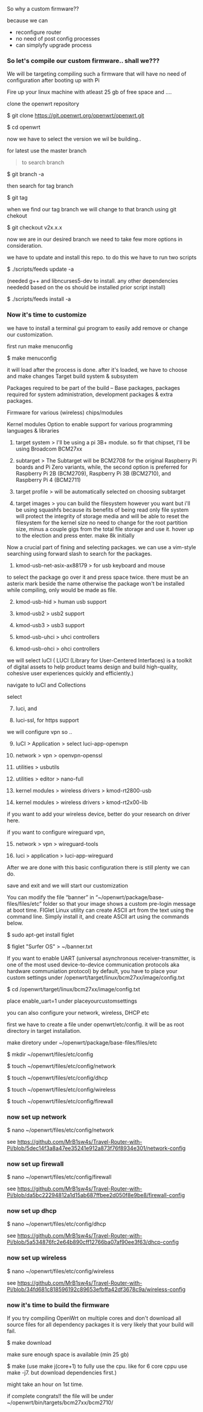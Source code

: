 So why a custom firmware??

because we can 
- reconfigure router
- no need of post config processes 
- can simplyfy upgrade process

<h3>So let's compile our custom firmware.. shall we???</h3>
We will be targeting compiling such a firmware that will have no need of configuration after booting up with Pi

Fire up your linux machine with atleast 25 gb of free space and ....

clone the openwrt repository

$ git clone https://git.openwrt.org/openwrt/openwrt.git 

$ cd openwrt

now we have to select the version we wil be building..

for latest use the master branch

>to search branch 

$ git branch -a

then search for tag branch

$ git tag

when we find our tag branch we will change to that branch using git chekout

$ git checkout v2x.x.x

now we are in our desired branch we need to take few more options in consideration.

we have to update and install this repo. to do this we have to run two scripts

$ ./scripts/feeds update -a

(needed g++ and libncurses5-dev to install. any other dependencies neededd based on the os should be installed 
prior script install)

$ ./scripts/feeds install -a

<h3>Now it's time to customize</h3>

we have to install a terminal gui program to easily add remove or change our customization.

first run make menuconfig

$ make menuconfig

it will load after the process is done. after it's loaded, we have to choose and make changes
Target build system & subsystem

Packages required to be part of the build – Base packages, packages required for system administration, development packages & extra packages.

Firmware for various (wireless) chips/modules

Kernel modules
Option to enable support for various programming languages & libraries

1. target system >
I'll be using a pi 3B+ module. so fir that chipset, I'll be using Broadcom BCM27xx

2. subtarget >
The Subtarget will be BCM2708 for the original Raspberry Pi boards and Pi Zero variants, while, the second option is preferred for Raspberry Pi 2B (BCM2709), Raspberry Pi 3B (BCM2710), and Raspberry Pi 4 (BCM2711)

3. target profile >
will be automatically selected on choosing subtarget

4. target images >
you can build the filesystem however you want but i'll be using squashfs because its benefits of being read only file system will protect the integrity of storage media and will be able to reset the filesystem
 for the kernel size no need to change
 for the root partition size, minus a couple gigs from the total file storage and use it.
 hover up to the election and press enter. make 8k initially
 
Now a crucial part of fining and selecting packages. we can use a vim-style searching using forward slash to search for the packages.

1. kmod-usb-net-asix-ax88179 > for usb keyboard and mouse

to select the package go over it and press space twice. there must be an asterix mark beside the name otherwise the package won't be installed while compiling, only would be made as file.

2. kmod-usb-hid > human usb support

3. kmod-usb2 > usb2 support

4. kmod-usb3 > usb3 support

5. kmod-usb-uhci > uhci controllers

6. kmod-usb-ohci > ohci controllers

we will select luCI ( LUCI (Library for User-Centered Interfaces) is a toolkit of digital assets to help product teams design and build high-quality, cohesive user experiences quickly and efficiently.) 

navigate to luCI and Collections

select 

7. luci, and 

8. luci-ssl, for https support

we will configure vpn so ..

9. luCI > Application > select luci-app-openvpn

10. network > vpn > openvpn-openssl

11. utilities > usbutils

12. utilities > editor > nano-full

13. kernel modules > wireless drivers > kmod-rt2800-usb

14. kernel modules > wireless drivers > kmod-rt2x00-lib

if you want to add your wireless device, better do your research on driver here.

if you want to configure wireguard vpn,

15. network > vpn > wireguard-tools

16. luci > application > luci-app-wireguard


After we are done with this basic configuration there is still plenty we can do. 

save and exit and we will start our customization

You can modify the file “banner” in “~/openwrt/package/base-files/files/etc” folder so that your image shows a custom pre-login message at boot time. FIGlet Linux utility can create ASCII art from the text using the command line. Simply install it, and create ASCII art using the commands below.

$ sudo apt-get install figlet

$ figlet "Surfer OS" > ~/banner.txt

If you want to enable UART (universal asynchronous receiver-transmitter, is one of the most used device-to-device communication protocols aka hardware communiation protocol) by default, you have to place your custom settings under /openwrt/target/linux/bcm27xx/image/config.txt 

$ cd /openwrt/target/linux/bcm27xx/image/config.txt

place enable_uart=1 under placeyourcustomsettings

you can also configure your network, wireless, DHCP etc

first we have to create a file under openwrt/etc/config. it will be as root directory in target installation.

make diretory under ~/openwrt/package/base-files/files/etc

$ mkdir ~/openwrt/files/etc/config

$ touch ~/openwrt/files/etc/config/network

$ touch ~/openwrt/files/etc/config/dhcp

$ touch ~/openwrt/files/etc/config/wireless

$ touch ~/openwrt/files/etc/config/firewall

<h3>now set up network</h3>
$ nano ~/openwrt/files/etc/config/network

see https://github.com/MrB1sw4s/Travel-Router-with-Pi/blob/5dec14f3a8a47ee35241e912a873f76f8934e301/network-config
	
<h3>now set up firewall</h3>
$ nano ~/openwrt/files/etc/config/firewall

see https://github.com/MrB1sw4s/Travel-Router-with-Pi/blob/da5bc22294812a1d15ab687ffbee2d050f8e9be8/firewall-config

<h3>now set up dhcp</h3>
$ nano ~/openwrt/files/etc/config/dhcp

see https://github.com/MrB1sw4s/Travel-Router-with-Pi/blob/5a534876fc2e64b890cff12766ba07af90ee3f63/dhcp-config

<h3>now set up wireless</h3>
$ nano ~/openwrt/files/etc/config/wireless

see https://github.com/MrB1sw4s/Travel-Router-with-Pi/blob/34fd681c818596192c89653efbffa42df3678c9a/wireless-config        

<h3>now it's time to build the firmware</h3> 

If you try compiling OpenWrt on multiple cores and don't download all source files for all dependency packages it is very likely that your build will fail.

$ make download

make sure enough space is available (min 25 gb)

$ make (use make j(core+1) to fully use the cpu. like for 6 core cppu use make -j7. but download dependencies first.)

might take an hour on 1st time.

if complete congrats!! the file will be under ~/openwrt/bin/targets/bcm27xx/bcm2710/
